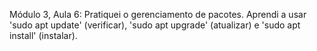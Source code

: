 Módulo 3, Aula 6: Pratiquei o gerenciamento de pacotes. Aprendi a usar 'sudo apt update' (verificar), 'sudo apt upgrade' (atualizar) e 'sudo apt install' (instalar).
